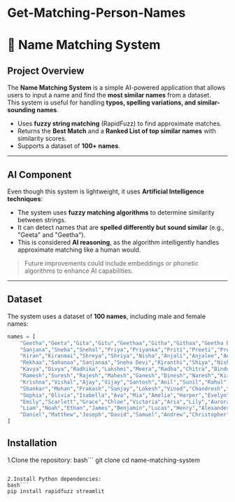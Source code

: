 # Get-Matching-Person-Names

# 🔎 Name Matching System

## Project Overview
The **Name Matching System** is a simple AI-powered application that allows users to input a name and find the **most similar names** from a dataset.  
This system is useful for handling **typos, spelling variations, and similar-sounding names**.  

- Uses **fuzzy string matching** (RapidFuzz) to find approximate matches.  
- Returns the **Best Match** and a **Ranked List of top similar names** with similarity scores.  
- Supports a dataset of **100+ names**.

---

## AI Component
Even though this system is lightweight, it uses **Artificial Intelligence techniques**:

- The system uses **fuzzy matching algorithms** to determine similarity between strings.
- It can detect names that are **spelled differently but sound similar** (e.g., "Geeta" and "Geetha").  
- This is considered **AI reasoning**, as the algorithm intelligently handles approximate matching like a human would.

> Future improvements could include embeddings or phonetic algorithms to enhance AI capabilities.

---

## Dataset
The system uses a dataset of **100 names**, including male and female names:

```python
names = [
    "Geetha","Geeta","Gita","Gitu","Geethaa","Githa","Githaa","Geetha Devi","Sahana","Sahani",
    "Sanjana","Sneha","Snehal","Priya","Priyanka","Priti","Preeti","Preethi","Rekha","Reka",
    "Kiran","Kiranmai","Shreya","Shriya","Nisha","Anjali","Anjalee","Anjali Devi","Shyla","Nisha Devi",
    "Rekhaa","Sahanaa","Sanjanaa","Sneha Devi","Kiranthi","Shiya","Nishaaya","Aishwarya","Deepika","Madhuri",
    "Kavya","Divya","Radhika","Lakshmi","Meera","Radha","Chitra","Bindu","Seema","Pallavi",
    "Ramesh","Suresh","Rajesh","Mahesh","Ganesh","Dinesh","Naresh","Kiran Kumar","Ravi","Arjun",
    "Krishna","Vishal","Ajay","Vijay","Santosh","Anil","Sunil","Rahul","Amit","Ashok",
    "Shankar","Mohan","Prakash","Sanjay","Lokesh","Vinod","Chandresh","Harish","Naveen","Karthik",
    "Sophia","Olivia","Isabella","Ava","Mia","Amelia","Harper","Evelyn","Abigail","Ella",
    "Emily","Scarlett","Grace","Chloe","Victoria","Aria","Lily","Aurora","Zoe","Hannah",
    "Liam","Noah","Ethan","James","Benjamin","Lucas","Henry","Alexander","William","Michael",
    "Daniel","Matthew","Joseph","David","Samuel","Andrew","Christopher","Nathan","Jack","Leo"
]
```

## Installation

1.Clone the repository:
bash```
git clone <your-repo-url>
cd name-matching-system
```

2.Install Python dependencies:
bash```
pip install rapidfuzz streamlit
```
